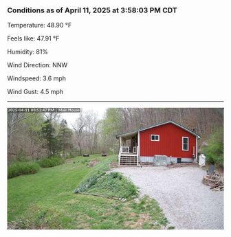 ### Conditions as of April 11, 2025 at 3:58:03 PM CDT 

Temperature: 48.90 &deg;F

Feels like: 47.91 &deg;F

Humidity: 81%

Wind Direction: NNW

Windspeed: 3.6 mph

Wind Gust: 4.5 mph

---

<img src="./images/latest.jpeg"/>

